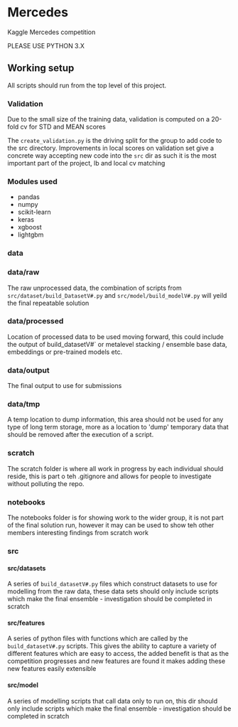 # Mercedes 
Kaggle Mercedes competition

PLEASE USE PYTHON 3.X


## Working setup
All scripts should run from the top level of this project.

###  Validation 
Due to the small size of the training data, validation is computed on a 20-fold cv for STD and MEAN scores
 

The `create_validation.py` is the driving split for the group to add code to the src directory.
Improvements in local scores on validation set give a concrete way accepting new code into the `src` dir
as such it is the most important part of the project, lb and local cv matching

### Modules used

* pandas
* numpy
* scikit-learn 
* keras
* xgboost
* lightgbm


### data
### data/raw
The raw unprocessed data, the combination of scripts from `src/dataset/build_DatasetV#.py` and 
`src/model/build_modelV#.py` will yeild the final repeatable solution

### data/processed
Location of processed data to be used moving forward, this could include the output of build_datasetV#` or 
metalevel stacking / ensemble base data, embeddings or pre-trained models etc.

### data/output
The final output to use for submissions


### data/tmp
A temp location to dump information, this area should not be used for any type of long term storage, more 
as a location to 'dump' temporary data that should be removed after the execution of a script.


### scratch
The scratch folder is where all work in progress by each individual should reside, this is part o teh .gitignore
and allows for people to investigate without polluting the repo.

### notebooks
The notebooks folder is for showing work to the wider group, it is not part of the final solution run, however it may 
can be used to show teh other members interesting findings from scratch work

### src
#### src/datasets
A series of `build_datasetV#.py` files which construct datasets to use for modelling from the raw data, 
these data sets should only include scripts which make the final ensemble - investigation should be completed in 
scratch
#### src/features
A series of python files with functions which are called by the `build_datasetV#.py` scripts. This gives the ability 
to capture a variety of different features which are easy to access, the added benefit is that as the competition 
progresses and new features are found it makes adding these new features easily extensible
#### src/model
A series of modelling scripts that call data only to run on, this dir should only include scripts which 
make the final ensemble - investigation should be completed in scratch 


